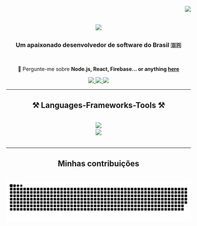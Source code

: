 <img align="right" src="https://visitor-badge.laobi.icu/badge?page_id=pjxsantos.pjxsantos" />

<h1 align="center">
    <img src="https://readme-typing-svg.herokuapp.com/?font=Righteous&size=35&center=true&vCenter=true&width=500&height=70&duration=4000&lines=Olá+tudo+bem?+👋;+Sou+Paulo+Jorge!;" />
</h1>

<h3 align="center">Um apaixonado desenvolvedor de software do Brasil 🇧🇷</h3>

<br/>

<div align="center">
 
💬 Pergunte-me sobre **Node.js, React, Firebase... or anything [here](https://github.com/Pjxsantos/Pjxsantos/issues)**

 </div>
 
<div align="center"> 
  <a href="mailto:pauloaminsantos@gmail.com">
    <img src="https://img.shields.io/badge/Gmail-333333?style=for-the-badge&logo=gmail&logoColor=red" />
  </a>
  <a href="https://linkedin.com/in/pjxsantos" target="_blank">
    <img src="https://img.shields.io/badge/LinkedIn-0077B5?style=for-the-badge&logo=linkedin&logoColor=white" target="_blank" />
  </a>
  <a href="https://Pjxsantos.github.io" target="_blank">
     <img src="https://img.shields.io/badge/Portfolio-FF5722?style=for-the-badge&logo=todoist&logoColor=white" target="_blank" /> <!-- sqlite, safari, google-chrome are other good icon options -->
  </a>
</div>

 <hr/>
 
<h2 align="center">⚒️ Languages-Frameworks-Tools ⚒️</h2>
<br/>
<div align="center">
    <img src="https://skillicons.dev/icons?i=react,html,css,vscode,github,tailwind,git" />
    </br>
    <img src="https://skillicons.dev/icons?i=nodejs,python,javascript,typescript,firebase,java,nextjs,mysql" /><br>
</div>

<br/>
<hr/>

<div align="center">
  <h2>Minhas contribuições</h2>
  <br>
  <img alt="cobra comendo minhas contribuições" src="https://raw.githubusercontent.com/Pjxsantos/Pjxsantos/output/github-contribution-grid-snake.svg" />
  
  <br/><br/><br/>
</div>